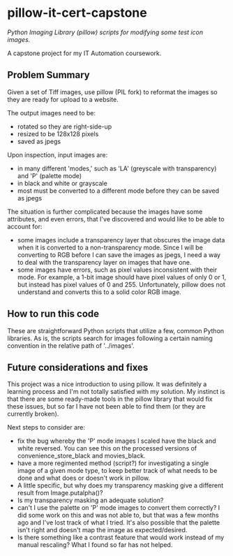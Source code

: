 # pillow-it-cert-capstone
*Python Imaging Library (pillow) scripts for modifying some test icon images.*

A capstone project for my IT Automation coursework.

## Problem Summary

Given a set of Tiff images, use pillow (PIL fork) to reformat the images so they are ready for upload to a website.

The output images need to be:
- rotated so they are right-side-up
- resized to be 128x128 pixels
- saved as jpegs

Upon inspection, input images are:
- in many different 'modes,' such as 'LA' (greyscale with transparency) and 'P' (palette mode)
- in black and white or grayscale 
- most must be converted to a different mode before they can be saved as jpegs

The situation is further complicated because the images have some attributes, and even errors, that I've discovered and would like to be able to account for:
- some images include a transparency layer that obscures the image data when it is converted to a non-transparency mode.  Since I will be converting to RGB before I can save the images as jpegs, I need a way to deal with the transparency layer on images that have one.
- some images have errors, such as pixel values inconsistent with their mode.  For example, a 1-bit image should have pixel values of only 0 or 1, but instead has pixel values of 0 and 255.  Unfortunately, pillow does not understand and converts this to a solid color RGB image.

## How to run this code

These are straightforward Python scripts that utilize a few, common Python libraries.  As is, the scripts search for images following a certain naming convention in the relative path of '../images'.

## Future considerations and fixes

This project was a nice introduction to using pillow.  It was definitely a learning process and I'm not totally satisfied with my solution.  My instinct is that there are some ready-made tools in the pillow library that would fix these issues, but so far I have not been able to find them (or they are currently broken).

Next steps to consider are:
- fix the bug whereby the 'P' mode images I scaled have the black and white reversed.  You can see this on the processed versions of convenience_store_black and movies_black.
- have a more regimented method (script?) for investigating a single image of a given mode type, to keep better track of what needs to be done and what does or doesn't work in pillow.
- A little specific, but why does my transparency masking give a different result from Image.putalpha()?
- Is my transparency masking an adequate solution?
- can't I use the palette on 'P' mode images to convert them correctly?  I did some work on this and was not able to, but that was a few months ago and I've lost track of what I tried.  It's also possible that the palette isn't right and doesn't map the image as expected/desired.
- Is there something like a contrast feature that would work instead of my manual rescaling?  What I found so far has not helped.

